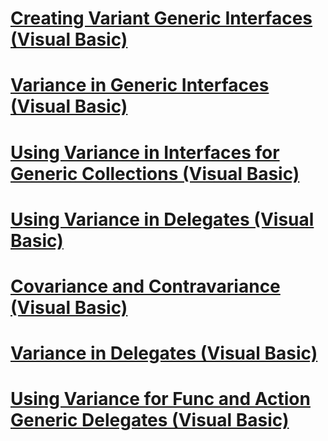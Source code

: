 # [Creating Variant Generic Interfaces (Visual Basic)](creating-variant-generic-interfaces.md)
# [Variance in Generic Interfaces (Visual Basic)](variance-in-generic-interfaces.md)
# [Using Variance in Interfaces for Generic Collections (Visual Basic)](using-variance-in-interfaces-for-generic-collections.md)
# [Using Variance in Delegates (Visual Basic)](using-variance-in-delegates.md)
# [Covariance and Contravariance (Visual Basic)](covariance-and-contravariance.md)
# [Variance in Delegates (Visual Basic)](variance-in-delegates.md)
# [Using Variance for Func and Action Generic Delegates (Visual Basic)](using-variance-for-func-and-action-generic-delegates.md)
